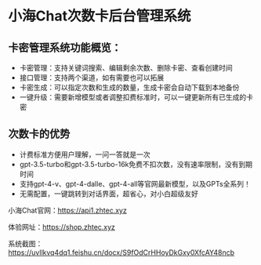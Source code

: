 # 小海Chat次数卡后台管理系统
## 卡密管理系统功能概览：
- 卡密管理：支持关键词搜索、编辑剩余次数、删除卡密、查看创建时间
- 接口管理：支持两个渠道，如有需要也可以拓展
- 卡密生成：可以指定次数和生成的数量，生成卡密会自动下载到本地备份
- 一键升级：需要新增模型或者调整扣费标准时，可以一键更新所有已生成的卡密
## 次数卡的优势
- 计费标准方便用户理解，一问一答就是一次
- gpt-3.5-turbo和gpt-3.5-turbo-16k免费不扣次数，没有速率限制，没有到期时间
- 支持gpt-4-v、gpt-4-dalle、gpt-4-all等官网最新模型，以及GPTs全系列！
- 无需配置，一键跳转到对话界面，超省心，对小白超级友好

小海Chat官网：https://api1.zhtec.xyz

体验网址：https://shop.zhtec.xyz

系统截图：https://uvllkvq4dq1.feishu.cn/docx/S9fOdCrHHoyDkGxy0XfcAY48ncb

